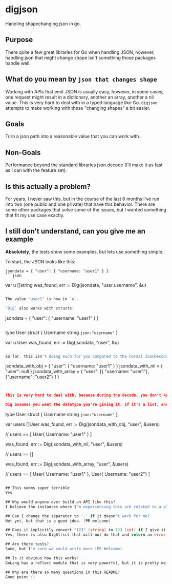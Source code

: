 # digjson
Handling shapechanging json in go.

## Purpose
There quite a few great libraries for Go when handling JSON, however, handling json that might change shape isn't something those packages handle well. 

## What do you mean by `json that changes shape`
Working with APIs that emit JSON is usually easy, however, in some cases, one request might result in a dictionary, another an array, another a nil value. This is very hard to deal with in a typed language like Go. `digjson` attempts to make working with these "changing shapes" a bit easier.

## Goals
Turn a json path into a reasonable value that you can work with.

## Non-Goals
Performance beyond the standard libraries json.decode (I'll make it as fast as I can with the feature set).

## Is this actually a problem?
For years, I never saw this, but in the course of the last 6 months I've run into two (one public and one private) that have this behavior. There are some other packages that solve some of the issues, but I wanted something that fit my use case exactly.

## I still don't understand, can you give me an example

__Absolutely__, the tests show some examples, but lets use something simple.

To start, the JSON looks like this:

```
jsondata = { "user": { "username: "user1" } }
```json

```
var u []string
was_found, err := Dig(jsondata, "user.username", &u)
```go

The value "user1" is now in `u`.

`Dig` also works with structs:


```
jsondata = { "user": { "username: "user1" } }
```json

```
type User struct {
    Username string `json:"username"`
}

var u User
was_found, err := Dig(jsondata, "user", &u)
```go

So far, this isn't doing much for you compared to the normal JsonDecoder other than some nice json path access, lets look at three examples I've run into in the real world.


```
jsondata_with_obj = { "user": { "username: "user1" } }
jsondata_with_nil = { "user": null }
jsondata_with_array = { "user": [{ "username: "user1"}, {"username": "user2"} ] }

```json


This is very hard to deal with, because during the decode, you don't know what the type will be, You can choose to decode to `map[string]interface{}` but this is very cumbersome with large Json Documents.

Dig assumes you want the datatype you're giving it, if it's a list, and there is only a object, it will wrap it in a list (one item), if there is a null, you'll get back a empty list. It's easier if i just show you.

```
type User struct {
    Username string `json:"username"`
}

var users []User
was_found, err := Dig(jsondata_with_obj, "user", &users)

// users == [ User{ Username: "user1" } ]

was_found, err := Dig(jsondata_with_nil, "user", &users)

// users == []

was_found, err := Dig(jsondata_with_array, "user", &users)


// users == [ User{ Username: "user1" }, User{ Username: "user2"} ]

```go

## This seems super terrible
Yes

## Why would anyone ever build an API like this?
I believe the instances where I'm experiencing this are related to a platform that returns XML and someone has written a XML to JSON converter. In these cases, it's ... `understandable` that things work the way they don, but... it's still very painful to work with.

## Can I change the separator to '.' if it doesn't work for me?
Not yet, but that is a good idea. (PR welcome)

## Does it implicitly convert "123" (string) to 123 (int) if I give it a struct field with the type int.
Yes, there is also DigStrict that will not do that and return an error.

## Are there tests?
Some, but I'm sure we could write more (PR Welcome).

## Is it obvious how this works?
GoLang has a reflect module that is very powerful, but it is pretty weird to use if you're not familiar with how Go works, I encourage you to read the code!

## Why are there so many questions in this README?
Good point :)
